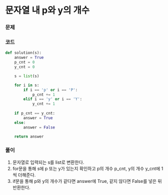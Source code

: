 문자열 내 p와 y의 개수
=================================================================

### 문제


### 코드

``` python
def solution(s):
    answer = True
    p_cnt = 0
    y_cnt = 0

    s = list(s)

    for i in s:
        if i == 'p' or i == 'P':
            p_cnt += 1
        elif i == 'y' or i == 'Y':
            y_cnt += 1
    
    if p_cnt == y_cnt:
        answer = True
    else:
        answer = False

    return answer
```

### 풀이

1. 문자열로 입력되는 s를 list로 변환한다.
2. for문을 통해 s에 p 또는 y가 있는지 확인하고 p의 개수 p_cnt, y의 개수 y_cnt에 1씩 더해준다.
3. if문을 통해 p와 y의 개수가 같다면 answer에 True, 같지 않다면 False를 넣은 뒤 반환한다.
